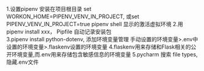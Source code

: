 1.设置pipenv 安装在项目根目录  set WORKON_HOME=PIPENV_VENV_IN_PROJECT, 或set PIPENV_VENV_IN_PROJECT=true  pipenv shell  显示的激活虚拟环境
2.用pipenv install xxx， Pipfile 自动记录安装包  
3.pipenv install python-dotenv,  添加环境变量管理  手动设置的环境变量>.env中设置的环境变量>.flaskenv设置的环境变量
4.flaskenv用来存储和Flask相关的公开环境变量,而.env用来存储包含敏感信息的环境变量
5.pycharm 搜索 file types, 隐藏.env文件